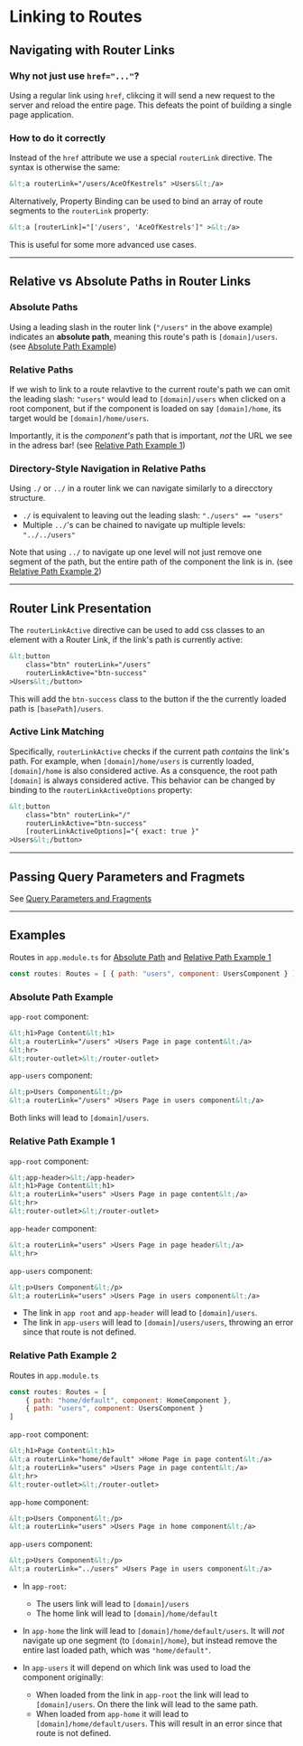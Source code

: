 # Linking to Routes

## Navigating with Router Links

### Why not just use `href="..."`?
Using a regular link using `href`, clikcing it will send a new request to the server and reload the entire page. This defeats the point of building a single page application.

### How to do it correctly
Instead of the `href` attribute we use a special `routerLink` directive. The syntax is otherwise the same: 
```html
&lt;a routerLink="/users/AceOfKestrels" >Users&lt;/a>
```
Alternatively, Property Binding can be used to bind an array of route segments to the `routerLink` property:
```html
&lt;a [routerLink]="['/users', 'AceOfKestrels']" >&lt;/a>
```
This is useful for some more advanced use cases.

---
## Relative vs Absolute Paths in Router Links

### Absolute Paths
Using a leading slash in the router link (`"/users"` in the above example) indicates an **absolute path**, meaning this route's path is `[domain]/users`. (see [Absolute Path Example](#absolute-path-example))

### Relative Paths
If we wish to link to a route relavtive to the current route's path we can omit the leading slash:
`"users"` would lead to `[domain]/users` when clicked on a root component, but if the component is loaded on say `[domain]/home`, its target would be `[domain]/home/users`.

Importantly, it is the *component's* path that is important, *not* the URL we see in the adress bar! (see [ Relative Path Example 1](#relative-paths-example-1))

### Directory-Style Navigation in Relative Paths
Using `./` or `../` in a router link we can navigate similarly to a direcctory structure. 
- `./` is equivalent to leaving out the leading slash: `"./users" == "users"`
- Multiple `../`'s can be chained to navigate up multiple levels: `"../../users"`

Note that using `../` to navigate up one level will not just remove one segment of the path, but the entire path of the component the link is in. (see [Relative Path Example 2](#relative-paths-example-2))

---
## Router Link Presentation
The `routerLinkActive` directive can be used to add css classes to an element with a Router Link, if the link's path is currently active:
```html
&lt;button 
    class="btn" routerLink="/users" 
    routerLinkActive="btn-success" 
>Users&lt;/button>
```
This will add the `btn-success` class to the button if the the currently loaded path is `[basePath]/users`.

### Active Link Matching
Specifically, `routerLinkActive` checks if the current path *contains* the link's path. For example, when `[domain]/home/users` is currently loaded, `[domain]/home` is also considered active. 
As a consquence, the root path `[domain]` is always considered active.
This behavior can be changed by binding to the `routerLinkActiveOptions` property:
```html
&lt;button 
    class="btn" routerLink="/" 
    routerLinkActive="btn-success" 
    [routerLinkActiveOptions]="{ exact: true }"
>Users&lt;/button>
```

---
## Passing Query Parameters and Fragmets
See [Query Parameters and Fragments](query-parameters-fragments.md#in-router-links)

---
## Examples

Routes in `app.module.ts` for [Absolute Path](#absolute-path-example) and [Relative Path Example 1](#relative-paths-example-1)
```js
const routes: Routes = [ { path: "users", component: UsersComponent } ]
```

### Absolute Path Example
`app-root` component:
```html
&lt;h1>Page Content&lt;h1>
&lt;a routerLink="/users" >Users Page in page content&lt;/a>
&lt;hr>
&lt;router-outlet>&lt;/router-outlet>
```
`app-users` component:
```html
&lt;p>Users Component&lt;/p>
&lt;a routerLink="/users" >Users Page in users component&lt;/a>
```
Both links will lead to `[domain]/users`.
### Relative Path Example 1
`app-root` component:
```html
&lt;app-header>&lt;/app-header>
&lt;h1>Page Content&lt;h1>
&lt;a routerLink="users" >Users Page in page content&lt;/a>
&lt;hr>
&lt;router-outlet>&lt;/router-outlet>
```
`app-header` component:
```html
&lt;a routerLink="users" >Users Page in page header&lt;/a>
&lt;hr>
```
`app-users` component:
```html
&lt;p>Users Component&lt;/p>
&lt;a routerLink="users" >Users Page in users component&lt;/a>
```
- The link in `app root` and `app-header` will lead to `[domain]/users`.
- The link in `app-users` will lead to `[domain]/users/users`, throwing an error since that route is not defined.

### Relative Path Example 2
Routes in `app.module.ts`
```js
const routes: Routes = [ 
    { path: "home/default", component: HomeComponent },
    { path: "users", component: UsersComponent } 
]
```
`app-root` component:
```html
&lt;h1>Page Content&lt;h1>
&lt;a routerLink="home/default" >Home Page in page content&lt;/a>
&lt;a routerLink="users" >Users Page in page content&lt;/a>
&lt;hr>
&lt;router-outlet>&lt;/router-outlet>
```
`app-home` component:
```html
&lt;p>Users Component&lt;/p>
&lt;a routerLink="users" >Users Page in home component&lt;/a>
```
`app-users` component:
```html
&lt;p>Users Component&lt;/p>
&lt;a routerLink="../users" >Users Page in users component&lt;/a>
```
- In `app-root`:
    - The users link will lead to `[domain]/users`
    - The home link will lead to `[domain]/home/default`

- In `app-home` the link will lead to `[domain]/home/default/users`. It will *not* navigate up one segment (to `[domain]/home`), but instead remove the entire last loaded path, which was `"home/default"`.

- In `app-users` it will depend on which link was used to load the component originally:
    - When loaded from the link in `app-root` the link will lead to `[domain]/users`. On there the link will lead to the same path.
    - When loaded from `app-home` it will lead to `[domain]/home/default/users`. This will result in an error since that route is not defined.
